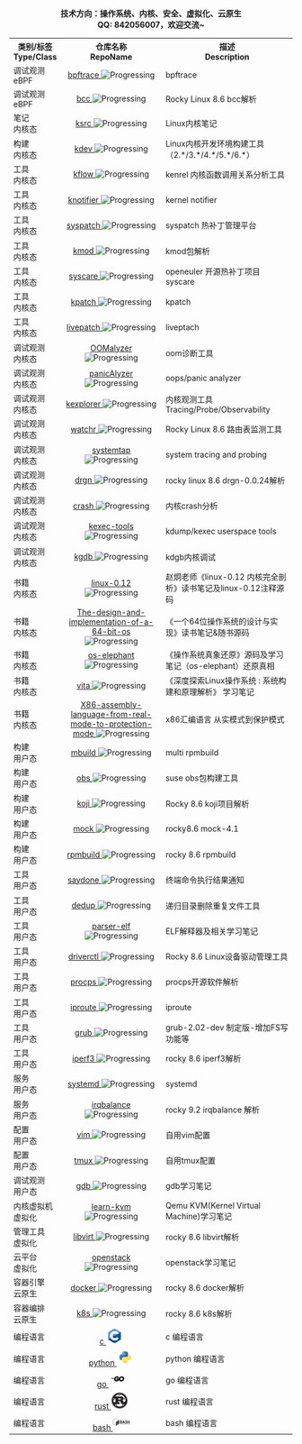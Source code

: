 <div align="center">
    <strong>技术方向：操作系统、内核、安全、虚拟化、云原生</strong>
    </br>
    <strong>QQ: 842056007，欢迎交流~</strong>
</div>

<table class="table table-striped table-bordered table-vcenter" style="border:1px;border-color:black" align="center">
    <tbody>
    <tr>
        <th>类别/标签<br/>Type/Class</th>
        <th>仓库名称<br/>RepoName</th>
        <th>描述<br/>Description</th>
    </tr>
    <tr>
        <td>调试观测<br/>eBPF</td>
        <td align="center">
            <a href="https://github.com/yifengyou/bpftrace" target="_blank"> bpftrace </a>
            <img alt="Progressing" src="https://img.shields.io/badge/应用、解析-d00000"/>
        </td>
        <td>bpftrace</td>
    </tr>
    <tr>
        <td>调试观测<br/>eBPF</td>
        <td align="center">
            <a href="https://github.com/yifengyou/bcc" target="_blank"> bcc </a>
            <img alt="Progressing" src="https://img.shields.io/badge/应用、解析-d00000"/>
        </td>
        <td>Rocky Linux 8.6 bcc解析</td>
    </tr>
    <tr>
        <td>笔记<br/>内核态</td>
        <td align="center">
            <a href="https://github.com/yifengyou/ksrc" target="_blank"> ksrc </a>
            <img alt="Progressing" src="https://img.shields.io/badge/笔记-d00000"/>
        </td>
        <td>Linux内核笔记</td>
    </tr>
    <tr>
        <td>构建<br/>内核态</td>
        <td align="center">
            <a href="https://github.com/yifengyou/kdev" target="_blank"> kdev </a>
            <img alt="Progressing" src="https://img.shields.io/badge/自研-d00000"/>
        </td>
        <td>Linux内核开发环境构建工具 （2.*/3.*/4.*/5.*/6.*）</td>
    </tr>
    <tr>
        <td>工具<br/>内核态</td>
        <td align="center">
            <a href="https://github.com/yifengyou/kflow" target="_blank"> kflow </a>
            <img alt="Progressing" src="https://img.shields.io/badge/自研-d00000"/>
        </td>
        <td>kenrel 内核函数调用关系分析工具</td>
    </tr>
    <tr>
        <td>工具<br/>内核态</td>
        <td align="center">
            <a href="https://github.com/yifengyou/knotifier" target="_blank"> knotifier </a>
            <img alt="Progressing" src="https://img.shields.io/badge/自研-d00000"/>
        </td>
        <td>kernel notifier</td>
    </tr>
    <tr>
        <td>工具<br/>内核态</td>
        <td align="center">
            <a href="https://github.com/yifengyou/syspatch" target="_blank"> syspatch </a>
            <img alt="Progressing" src="https://img.shields.io/badge/自研-d00000"/>
        </td>
        <td>syspatch 热补丁管理平台</td>
    </tr>
    <tr>
        <td>工具<br/>内核态</td>
        <td align="center">
            <a href="https://github.com/yifengyou/kmod" target="_blank"> kmod </a>
            <img alt="Progressing" src="https://img.shields.io/badge/应用、解析-d00000"/>
        </td>
        <td>kmod包解析</td>
    </tr>
    <tr>
        <td>工具<br/>内核态</td>
        <td align="center">
            <a href="https://github.com/yifengyou/syscare" target="_blank"> syscare </a>
            <img alt="Progressing" src="https://img.shields.io/badge/应用、解析-d00000"/>
        </td>
        <td>openeuler 开源热补丁项目syscare</td>
    </tr>
    <tr>
        <td>工具<br/>内核态</td>
        <td align="center">
            <a href="https://github.com/yifengyou/kpatch" target="_blank"> kpatch </a>
            <img alt="Progressing" src="https://img.shields.io/badge/应用、解析-d00000"/>
        </td>
        <td>kpatch</td>
    </tr>
    <tr>
        <td>工具<br/>内核态</td>
        <td align="center">
            <a href="https://github.com/yifengyou/livepatch" target="_blank"> livepatch </a>
            <img alt="Progressing" src="https://img.shields.io/badge/应用、解析-d00000"/>
        </td>
        <td>liveptach</td>
    </tr>
    <tr>
        <td>调试观测<br/>内核态</td>
        <td align="center">
            <a href="https://github.com/yifengyou/OOMalyzer" target="_blank"> OOMalyzer </a>
            <img alt="Progressing" src="https://img.shields.io/badge/自研-d00000"/>
        </td>
        <td>oom诊断工具</td>
    </tr>
    <tr>
        <td>调试观测<br/>内核态</td>
        <td align="center">
            <a href="https://github.com/yifengyou/panicAlyzer" target="_blank"> panicAlyzer </a>
            <img alt="Progressing" src="https://img.shields.io/badge/自研-d00000"/>
        </td>
        <td>oops/panic analyzer</td>
    </tr>
    <tr>
        <td>调试观测<br/>内核态</td>
        <td align="center">
            <a href="https://github.com/yifengyou/kexplorer" target="_blank"> kexplorer </a>
            <img alt="Progressing" src="https://img.shields.io/badge/自研-d00000"/>
        </td>
        <td>内核观测工具 Tracing/Probe/Observability</td>
    </tr>
    <tr>
        <td>调试观测<br/>内核态</td>
        <td align="center">
            <a href="https://github.com/yifengyou/watchr" target="_blank"> watchr </a>
            <img alt="Progressing" src="https://img.shields.io/badge/自研-d00000"/>
        </td>
        <td>Rocky Linux 8.6 路由表监测工具</td>
    </tr>
    <tr>
        <td>调试观测<br/>内核态</td>
        <td align="center">
            <a href="https://github.com/yifengyou/systemtap" target="_blank"> systemtap </a>
            <img alt="Progressing" src="https://img.shields.io/badge/应用、解析-d00000"/>
        </td>
        <td>system tracing and probing</td>
    </tr>
    <tr>
        <td>调试观测<br/>内核态</td>
        <td align="center">
            <a href="https://github.com/yifengyou/drgn" target="_blank"> drgn </a>
            <img alt="Progressing" src="https://img.shields.io/badge/应用、解析-d00000"/>
        </td>
        <td>rocky linux 8.6 drgn-0.0.24解析</td>
    </tr>
    <tr>
        <td>调试观测<br/>内核态</td>
        <td align="center">
            <a href="https://github.com/yifengyou/crash" target="_blank"> crash </a>
            <img alt="Progressing" src="https://img.shields.io/badge/应用、解析-d00000"/>
        </td>
        <td>内核crash分析</td>
    </tr>
    <tr>
        <td>调试观测<br/>内核态</td>
        <td align="center">
            <a href="https://github.com/yifengyou/kexec-tools" target="_blank"> kexec-tools </a>
            <img alt="Progressing" src="https://img.shields.io/badge/应用、解析-d00000"/>
        </td>
        <td>kdump/kexec userspace tools</td>
    </tr>
    <tr>
        <td>调试观测<br/>内核态</td>
        <td align="center">
            <a href="https://github.com/yifengyou/kgdb" target="_blank"> kgdb </a>
            <img alt="Progressing" src="https://img.shields.io/badge/应用、解析-d00000"/>
        </td>
        <td>kdgb内核调试</td>
    </tr>
    <tr>
        <td>书籍<br/>内核态</td>
        <td align="center">
            <a href="https://github.com/yifengyou/linux-0.12" target="_blank"> linux-0.12 </a>
            <img alt="Progressing" src="https://img.shields.io/badge/书籍-d00000"/>
        </td>
        <td>赵炯老师《linux-0.12 内核完全剖析》读书笔记及linux-0.12注释源码</td>
    </tr>
    <tr>
        <td>书籍<br/>内核态</td>
        <td align="center">
            <a href="https://github.com/yifengyou/The-design-and-implementation-of-a-64-bit-os" target="_blank">
                The-design-and-implementation-of-a-64-bit-os </a>
            <img alt="Progressing" src="https://img.shields.io/badge/书籍-d00000"/>
        </td>
        <td>《一个64位操作系统的设计与实现》读书笔记&随书源码</td>
    </tr>
    <tr>
        <td>书籍<br/>内核态</td>
        <td align="center">
            <a href="https://github.com/yifengyou/os-elephant" target="_blank"> os-elephant </a>
            <img alt="Progressing" src="https://img.shields.io/badge/书籍-d00000"/>
        </td>
        <td>《操作系统真象还原》源码及学习笔记（os-elephant）还原真相</td>
    </tr>
    <tr>
        <td>书籍<br/>内核态</td>
        <td align="center">
            <a href="https://github.com/yifengyou/vita" target="_blank"> vita </a>
            <img alt="Progressing" src="https://img.shields.io/badge/书籍-d00000"/>
        </td>
        <td>《深度探索Linux操作系统 : 系统构建和原理解析》 学习笔记</td>
    </tr>
    <tr>
        <td>书籍<br/>内核态</td>
        <td align="center">
            <a href="https://github.com/yifengyou/X86-assembly-language-from-real-mode-to-protection-mode"
               target="_blank"> X86-assembly-language-from-real-mode-to-protection-mode </a>
            <img alt="Progressing" src="https://img.shields.io/badge/书籍-d00000"/>
        </td>
        <td>x86汇编语言 从实模式到保护模式</td>
    </tr>
    <tr>
        <td>构建<br/>用户态</td>
        <td align="center">
            <a href="https://github.com/yifengyou/mbuild" target="_blank"> mbuild </a>
            <img alt="Progressing" src="https://img.shields.io/badge/自研-d00000"/>
        </td>
        <td>multi rpmbuild</td>
    </tr>
    <tr>
        <td>构建<br/>用户态</td>
        <td align="center">
            <a href="https://github.com/yifengyou/obs" target="_blank"> obs </a>
            <img alt="Progressing" src="https://img.shields.io/badge/应用、解析-d00000"/>
        </td>
        <td>suse obs包构建工具</td>
    </tr>
    <tr>
        <td>构建<br/>用户态</td>
        <td align="center">
            <a href="https://github.com/yifengyou/koji" target="_blank"> koji </a>
            <img alt="Progressing" src="https://img.shields.io/badge/应用、解析-d00000"/>
        </td>
        <td>Rocky 8.6 koji项目解析</td>
    </tr>
    <tr>
        <td>构建<br/>用户态</td>
        <td align="center">
            <a href="https://github.com/yifengyou/mock" target="_blank"> mock </a>
            <img alt="Progressing" src="https://img.shields.io/badge/应用、解析-d00000"/>
        </td>
        <td>rocky8.6 mock-4.1</td>
    </tr>
    <tr>
        <td>构建<br/>用户态</td>
        <td align="center">
            <a href="https://github.com/yifengyou/rpmbuild" target="_blank"> rpmbuild </a>
            <img alt="Progressing" src="https://img.shields.io/badge/应用、解析-d00000"/>
        </td>
        <td>rocky 8.6 rpmbuild</td>
    </tr>
    <tr>
        <td>工具<br/>用户态</td>
        <td align="center">
            <a href="https://github.com/yifengyou/saydone" target="_blank"> saydone </a>
            <img alt="Progressing" src="https://img.shields.io/badge/自研-d00000"/>
        </td>
        <td>终端命令执行结果通知</td>
    </tr>
    <tr>
        <td>工具<br/>用户态</td>
        <td align="center">
            <a href="https://github.com/yifengyou/dedup" target="_blank"> dedup </a>
            <img alt="Progressing" src="https://img.shields.io/badge/自研-d00000"/>
        </td>
        <td>递归目录删除重复文件工具</td>
    </tr>
    <tr>
        <td>工具<br/>用户态</td>
        <td align="center">
            <a href="https://github.com/yifengyou/parser-elf" target="_blank"> parser-elf </a>
            <img alt="Progressing" src="https://img.shields.io/badge/自研-d00000"/>
        </td>
        <td>ELF解释器及相关学习笔记</td>
    </tr>
    <tr>
        <td>工具<br/>用户态</td>
        <td align="center">
            <a href="https://github.com/yifengyou/driverctl" target="_blank"> driverctl </a>
            <img alt="Progressing" src="https://img.shields.io/badge/应用、解析-d00000"/>
        </td>
        <td>Rocky 8.6 Linux设备驱动管理工具</td>
    </tr>
    <tr>
        <td>工具<br/>用户态</td>
        <td align="center">
            <a href="https://github.com/yifengyou/procps" target="_blank"> procps </a>
            <img alt="Progressing" src="https://img.shields.io/badge/应用、解析-d00000"/>
        </td>
        <td>procps开源软件解析</td>
    </tr>
    <tr>
        <td>工具<br/>用户态</td>
        <td align="center">
            <a href="https://github.com/yifengyou/iproute" target="_blank"> iproute </a>
            <img alt="Progressing" src="https://img.shields.io/badge/应用、解析-d00000"/>
        </td>
        <td>iproute</td>
    </tr>
    <tr>
        <td>工具<br/>用户态</td>
        <td align="center">
            <a href="https://github.com/yifengyou/grub" target="_blank"> grub </a>
            <img alt="Progressing" src="https://img.shields.io/badge/应用、解析-d00000"/>
        </td>
        <td>grub-2.02-dev 制定版-增加FS写功能等</td>
    </tr>
    <tr>
        <td>工具<br/>用户态</td>
        <td align="center">
            <a href="https://github.com/yifengyou/iperf3" target="_blank"> iperf3 </a>
            <img alt="Progressing" src="https://img.shields.io/badge/应用、解析-d00000"/>
        </td>
        <td>rocky 8.6 iperf3解析</td>
    </tr>
    <tr>
        <td>服务<br/>用户态</td>
        <td align="center">
            <a href="https://github.com/yifengyou/systemd" target="_blank"> systemd </a>
            <img alt="Progressing" src="https://img.shields.io/badge/应用、解析-d00000"/>
        </td>
        <td>systemd</td>
    </tr>
    <tr>
        <td>服务<br/>用户态</td>
        <td align="center">
            <a href="https://github.com/yifengyou/irqbalance" target="_blank"> irqbalance </a>
            <img alt="Progressing" src="https://img.shields.io/badge/应用、解析-d00000"/>
        </td>
        <td>rocky 9.2 irqbalance 解析</td>
    </tr>
    <tr>
        <td>配置<br/>用户态</td>
        <td align="center">
            <a href="https://github.com/yifengyou/vim" target="_blank"> vim </a>
            <img alt="Progressing" src="https://img.shields.io/badge/自研-d00000"/>
        </td>
        <td>自用vim配置</td>
    </tr>
    <tr>
        <td>配置<br/>用户态</td>
        <td align="center">
            <a href="https://github.com/yifengyou/tmux" target="_blank"> tmux </a>
            <img alt="Progressing" src="https://img.shields.io/badge/自研-d00000"/>
        </td>
        <td>自用tmux配置</td>
    </tr>
    <tr>
        <td>调试观测<br/>用户态</td>
        <td align="center">
            <a href="https://github.com/yifengyou/gdb" target="_blank"> gdb </a>
            <img alt="Progressing" src="https://img.shields.io/badge/应用、解析-d00000"/>
        </td>
        <td>gdb学习笔记</td>
    </tr>
    <tr>
        <td>内核虚拟机<br/>虚拟化</td>
        <td align="center">
            <a href="https://github.com/yifengyou/learn-kvm" target="_blank"> learn-kvm </a>
            <img alt="Progressing" src="https://img.shields.io/badge/应用、解析-d00000"/>
        </td>
        <td>Qemu KVM(Kernel Virtual Machine)学习笔记</td>
    </tr>
    <tr>
        <td>管理工具<br/>虚拟化</td>
        <td align="center">
            <a href="https://github.com/yifengyou/libvirt" target="_blank"> libvirt </a>
            <img alt="Progressing" src="https://img.shields.io/badge/应用、解析-d00000"/>
        </td>
        <td>rocky 8.6 libvirt解析</td>
    </tr>
    <tr>
        <td>云平台<br/>虚拟化</td>
        <td align="center">
            <a href="https://github.com/yifengyou/openstack" target="_blank"> openstack </a>
            <img alt="Progressing" src="https://img.shields.io/badge/应用、解析-d00000"/>
        </td>
        <td>openstack学习笔记</td>
    </tr>
    <tr>
        <td>容器引擎<br/>云原生</td>
        <td align="center">
            <a href="https://github.com/yifengyou/docker" target="_blank"> docker </a>
            <img alt="Progressing" src="https://img.shields.io/badge/应用、解析-d00000"/>
        </td>
        <td>rocky 8.6 docker解析</td>
    </tr>
    <tr>
        <td>容器编排<br/>云原生</td>
        <td align="center">
            <a href="https://github.com/yifengyou/k8s" target="_blank"> k8s </a>
            <img alt="Progressing" src="https://img.shields.io/badge/应用、解析-d00000"/>
        </td>
        <td>rocky 8.6 k8s解析</td>
    </tr>
    <tr>
        <td>编程语言</td>
        <td align="center">
            <a href="https://github.com/yifengyou/c" target="_blank"> c </a>
            <img height="30"
                 src="https://raw.githubusercontent.com/github/explore/80688e429a7d4ef2fca1e82350fe8e3517d3494d/topics/c/c.png"
                 alt="c" title="c">
        </td>
        <td>c 编程语言</td>
    </tr>
    <tr>
        <td>编程语言</td>
        <td align="center">
            <a href="https://github.com/yifengyou/python" target="_blank"> python </a>
            <img height="30"
                 src="https://raw.githubusercontent.com/github/explore/80688e429a7d4ef2fca1e82350fe8e3517d3494d/topics/python/python.png"
                 alt="python" title="python">
        </td>
        <td>python 编程语言</td>
    </tr>
    <tr>
        <td>编程语言</td>
        <td align="center">
            <a href="https://github.com/yifengyou/go" target="_blank"> go </a>
            <img height="30"
                 src="https://raw.githubusercontent.com/github/explore/80688e429a7d4ef2fca1e82350fe8e3517d3494d/topics/go/go.png"
                 alt="go" title="go">
        </td>
        <td>go 编程语言</td>
    </tr>
    <tr>
        <td>编程语言</td>
        <td align="center">
            <a href="https://github.com/yifengyou/rust" target="_blank"> rust </a>
            <img height="30"
                 src="https://raw.githubusercontent.com/github/explore/80688e429a7d4ef2fca1e82350fe8e3517d3494d/topics/rust/rust.png"
                 alt="rust" title="rust">
        </td>
        <td>rust 编程语言</td>
    </tr>
    <tr>
        <td>编程语言</td>
        <td align="center">
            <a href="https://github.com/yifengyou/bash" target="_blank"> bash </a>
            <img height="30"
                 src="https://raw.githubusercontent.com/github/explore/80688e429a7d4ef2fca1e82350fe8e3517d3494d/topics/bash/bash.png"
                 alt="bash" title="bash">
        </td>
        <td>bash 编程语言</td>
    </tr>
    </tbody>
</table>

